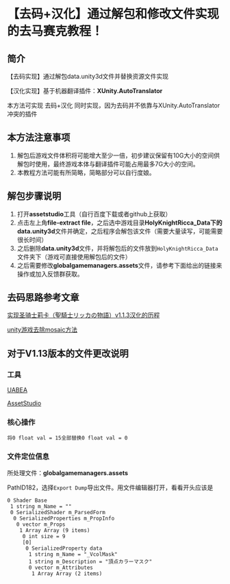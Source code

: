 # 【去码+汉化】通过解包和修改文件实现的去马赛克教程！ #
## 简介 ##
【去码实现】通过解包data.unity3d文件并替换资源文件实现

【汉化实现】基于机器翻译插件：**XUnity.AutoTranslator**

本方法可实现 去码+汉化 同时实现，因为去码并不依靠与XUnity.AutoTranslator冲突的插件

## 本方法注意事项 ##

1. 解包后游戏文件体积将可能增大至少一倍，初步建议保留有10G大小的空间供解包时使用，最终游戏本体与翻译插件可能占用最多7G大小的空间。
2. 本教程方法可能有所简略，简略部分可以自行度娘。

## 解包步骤说明 ##

1. 打开**assetstudio**工具（自行百度下载或者github上获取）
2. 点击左上角**file-extract file**，之后选中游戏目录**HolyKnightRicca_Data下的data.unity3d**文件并确定，之后程序会解包该文件（需要大量读写，可能需要很长时间）
3. 之后删除**data.unity3d**文件，并将解包后的文件放到`HolyKnightRicca_Data`文件夹下（游戏可直接使用解包后的文件）
4. 之后需要修改**globalgamemanagers.assets**文件，请参考下面给出的链接来操作或加入反馈群获取。

## 去码思路参考文章 ##
[实现圣骑士莉卡（聖騎士リッカの物語）v1.1.3汉化的历程](https://www.bilibili.com/read/cv15446881)

[unity游戏去除mosaic方法](https://www.bilibili.com/read/cv14476957)

## 对于V1.13版本的文件更改说明 ##
### 工具 ###
[UABEA](https://github.com/nesrak1/UABEA)

[AssetStudio](https://github.com/Perfare/AssetStudio)

### 核心操作 ###
 `将0 float val = 15全部替换0 float val = 0`

### 文件定位信息 ###
所处理文件：**globalgamemanagers.assets**

PathID182，选择`Export Dump`导出文件。用文件编辑器打开，看看开头应该是

	0 Shader Base
	 1 string m_Name = ""
	 0 SerializedShader m_ParsedForm
	  0 SerializedProperties m_PropInfo
	   0 vector m_Props
	    1 Array Array (9 items)
	     0 int size = 9
	     [0]
	      0 SerializedProperty data
	       1 string m_Name = "_VcolMask"
	       1 string m_Description = "頂点カラーマスク"
	       0 vector m_Attributes
	        1 Array Array (2 items)